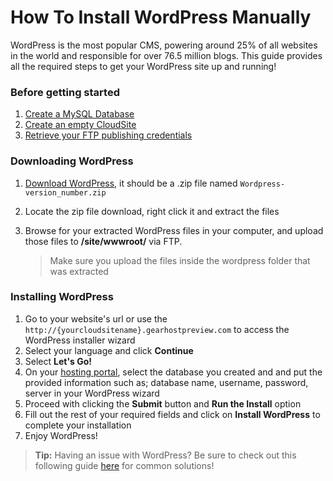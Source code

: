 # How To Install WordPress Manually
WordPress is the most popular CMS, powering around 25% of all websites in the world and responsible for over 76.5 million blogs. This guide provides all the required steps to get your WordPress site up and running!

### Before getting started
1. [Create a MySQL Database](https://www.gearhost.com/documentation/create-a-database)
1. [Create an empty CloudSite](https://www.gearhost.com/documentation/create-a-cloudsite)
1. [Retrieve your FTP publishing credentials](https://www.gearhost.com/documentation/how-to-publish-your-app-with-ftp)

### Downloading WordPress
1. [Download WordPress](https://wordpress.org/download/), it should be a .zip file named `Wordpress-version_number.zip`

1. Locate the zip file download, right click it and extract the files

1. Browse for your extracted WordPress files in your computer, and upload those files to **/site/wwwroot/** via FTP. 

   > Make sure you upload the files inside the wordpress folder that was extracted

### Installing WordPress
1. Go to your website's url or use the `http://{yourcloudsitename}.gearhostpreview.com` to access the WordPress installer wizard
2. Select your language and click **Continue**
3. Select **Let's Go!**
4. On your [hosting portal](https://my.gearhost.com/Databases), select the database you created and and put the provided information such as; database name, username, password, server in your WordPress wizard
5. Proceed with clicking the **Submit** button and **Run the Install** option 
6. Fill out the rest of your required fields and click on **Install WordPress** to complete your installation
7. Enjoy WordPress!

>**Tip:** Having an issue with WordPress? Be sure to check out this following guide [here](https://www.gearhost.com/documentation/troubleshooting-wordpress) for common solutions!